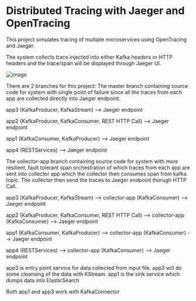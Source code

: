 # Distributed Tracing with Jaeger and OpenTracing

This project simulates tracing of multiple microservices using OpenTracing and Jaeger.

The system collects trace injected into either Kafka headers or HTTP headers and the trace/span will be displayed through Jaeger UI.


![image](https://user-images.githubusercontent.com/90596761/133262884-0fd12905-7ca2-4c0d-aa45-cedec2490b7f.png)



There are 2 branches for this project:
The master branch containing source code for system with single point of failure since all the traces from each app are collected directly into Jaeger endpoint.

app3 (KafkaProducer, KafkaStream) --> Jaeger endpoint

app2 (KafkaProducer, KafkaConsumer, REST HTTP Call) --> Jaeger endpoint

app1 (KafkaConsumer, KafkaProducer) --> Jaeger endpoint

app4 (RESTServices) --> Jaeger endpoint



The collector-app branch containing source code for system with more resilient, fault tolerant span orchestration of which traces from each app are sent into collector app which the collector then consumes span from kafka topic. The collector then send the traces to Jaeger endpoint thorugh HTTP Call.

app3 (KafkaProducer, KafkaStream) --> collector-app (KafkaConsumer) --> Jaeger endpoint

app2 (KafkaProducer, KafkaConsumer, REST HTTP Call) --> collector-app (KafkaConsumer) --> Jaeger endpoint

app1 (KafkaConsumer, KafkaProducer) --> collector-app (KafkaConsumer) --> Jaeger endpoint

app4 (RESTServices) --> collector-app (KafkaConsumer) --> Jaeger endpoint




app3 is entry point service for data collected from input file. app3 will do some cleansing of the data with KStream.
app1 is the sink service which dumps data into ElasticSearch


Both app1 and app3 work with KafkaConnector
